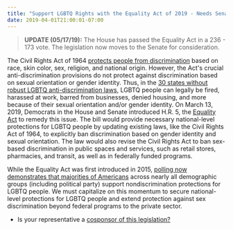 ```yaml
---
title: "Support LGBTQ Rights with the Equality Act of 2019 - Needs Senate Vote"
date: 2019-04-01T21:00:01-07:00
---
```

>**UPDATE (05/17/19):** The House has passed the Equality Act in a 236 - 173 vote. The legislation now moves to the Senate for consideration. 

The Civil Rights Act of 1964 [protects people from discrimination](https://www.loc.gov/exhibits/civil-rights-act/civil-rights-act-of-1964.html) based on race, skin color, sex, religion, and national origin. However, the Act's crucial anti-discrimination provisions do not protect against discrimination based on sexual orientation or gender identity. Thus, in the [30 states without robust LGBTQ anti-discrimination laws](https://www.freedomforallamericans.org/states/), LGBTQ people can legally be fired, harassed at work, barred from businesses, denied housing, and more because of their sexual orientation and/or gender identity. On March 13, 2019, Democrats in the House and Senate introduced H.R. 5, the [Equality Act](https://www.nbcnews.com/feature/nbc-out/democrats-reintroduce-equality-act-ban-lgbtq-discrimination-n982771) to remedy this issue. The bill would provide necessary national-level protections for LGBTQ people by updating existing laws, like the Civil Rights Act of 1964, to explicitly ban discrimination based on gender identity and sexual orientation. The law would also revise the Civil Rights Act to ban sex-based discrimination in public spaces and services, such as retail stores, pharmacies, and transit, as well as in federally funded programs. 

While the Equality Act was first introduced in 2015, [polling now demonstrates that majorities of Americans](https://www.prri.org/research/americans-support-protections-lgbt-people/) across nearly all demographic groups (including political party) support nondiscrimination protections for LGBTQ people. We must capitalize on this momentum to secure national-level protections for LGBTQ people and extend protection against sex discrimination beyond federal programs to the private sector.

- Is your representative a [cosponsor of this legislation?](https://www.congress.gov/bill/116th-congress/house-bill/5/cosponsors)
